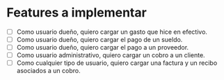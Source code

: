 # Features a implementar

- [ ] Como usuario dueño, quiero cargar un gasto que hice en efectivo.
- [ ] Como usuario dueño, quiero cargar el pago de un sueldo.
- [ ] Como usuario dueño, quiero cargar el pago a un proveedor.
- [ ] Como usuario administrativo, quiero cargar un cobro a un cliente.
- [ ] Como cualquier tipo de usuario, quiero cargar una factura y un recibo asociados a un cobro.
